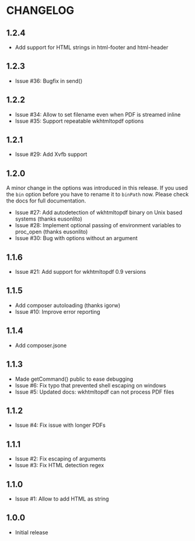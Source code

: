 # CHANGELOG

## 1.2.4

 * Add support for HTML strings in html-footer and html-header

## 1.2.3

 * Issue #36: Bugfix in send()

## 1.2.2

 * Issue #34: Allow to set filename even when PDF is streamed inline
 * Issue #35: Support repeatable wkhtmltopdf options

## 1.2.1

 * Issue #29: Add Xvfb support

## 1.2.0

A minor change in the options was introduced in this release. If you used the `bin`
option before you have to rename it to `binPath` now. Please check the docs for
full documentation.

 * Issue #27: Add autodetection of wkhtmltopdf binary on Unix based systems (thanks eusonlito)
 * Issue #28: Implement optional passing of environment variables to proc_open (thanks eusonlito)
 * Issue #30: Bug with options without an argument

## 1.1.6

 * Issue #21: Add support for wkhtmltopdf 0.9 versions

## 1.1.5

 * Add composer autoloading (thanks igorw)
 * Issue #10: Improve error reporting

## 1.1.4

 * Add composer.jsone

## 1.1.3

 * Made getCommand() public to ease debugging
 * Issue #6: Fix typo that prevented shell escaping on windows
 * Issue #5: Updated docs: wkhtmltopdf can not process PDF files

## 1.1.2

 * Issue #4: Fix issue with longer PDFs

## 1.1.1

 * Issue #2: Fix escaping of arguments
 * Issue #3: Fix HTML detection regex


## 1.1.0

 * Issue #1: Allow to add HTML as string


## 1.0.0

 * Initial release
